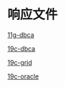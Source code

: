 # 响应文件

[11g-dbca](11g-dbca/11g-dbca.md "11g-dbca")

[19c-dbca](19c-dbca/19c-dbca.md "19c-dbca")

[19c-grid](19c-grid/19c-grid.md "19c-grid")

[19c-oracle](19c-oracle/19c-oracle.md "19c-oracle")
